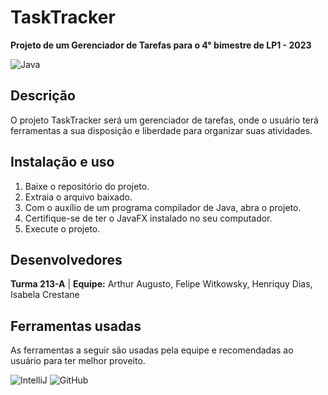 # TaskTracker

**Projeto de um Gerenciador de Tarefas para o 4° bimestre de LP1 - 2023**

![Java](https://img.shields.io/badge/java-%23ED8B00.svg?style=for-the-badge&logo=openjdk&logoColor=white)

## Descrição
O projeto TaskTracker será um gerenciador de tarefas, onde o usuário terá ferramentas a sua disposição e liberdade para organizar suas atividades.


## Instalação e uso
1. Baixe o repositório do projeto. 
2. Extraia o arquivo baixado.
3. Com o auxílio de um programa compilador de Java, abra o projeto.
4. Certifique-se de ter o JavaFX instalado no seu computador.
5. Execute o projeto.

## Desenvolvedores
**Turma 213-A** | **Equipe:** Arthur Augusto, Felipe Witkowsky, Henriquy Dias, Isabela Crestane

## Ferramentas usadas
As ferramentas a seguir são usadas pela equipe e recomendadas ao usuário para ter melhor proveito.

![IntelliJ](https://img.shields.io/badge/IntelliJ-000000.svg?style=for-the-badge&logo=intellij-idea&logoColor=white)
![GitHub](https://img.shields.io/badge/github-%23121011.svg?style=for-the-badge&logo=github&logoColor=white)
